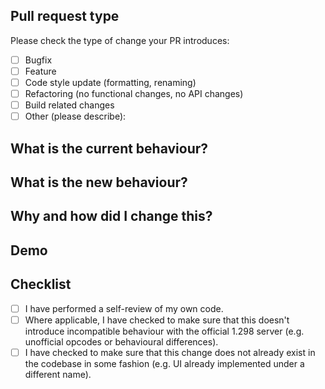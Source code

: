 <!--- Please provide a general summary of your changes in the title above -->

## Pull request type
<!-- Please try to limit your pull request to one type, submit multiple pull requests if needed -->

Please check the type of change your PR introduces:

- [ ] Bugfix
- [ ] Feature
- [ ] Code style update (formatting, renaming)
- [ ] Refactoring (no functional changes, no API changes)
- [ ] Build related changes
- [ ] Other (please describe):

## What is the current behaviour?
<!-- Please describe the current behaviour that you are modifying, or link to a relevant issue -->

## What is the new behaviour?
<!-- Please describe the behaviour or changes that are being added by this PR -->

## Why and how did I change this?
<!-- Please describe your reasoning and thought process for why and how you changed this -->

## Demo
<!-- If applicable (it won't always be applicable), screenshots or video of this change to help us get a better idea of what you're changing. -->

## Checklist
<!-- Go over all the following points, and put an `x` in all the boxes that apply -->

- [ ] I have performed a self-review of my own code.
- [ ] Where applicable, I have checked to make sure that this doesn't introduce incompatible behaviour with the official 1.298 server (e.g. unofficial opcodes or behavioural differences).
- [ ] I have checked to make sure that this change does not already exist in the codebase in some fashion (e.g. UI already implemented under a different name).
